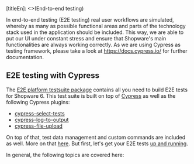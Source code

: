 [titleEn]: <>(End-to-end testing)

In end-to-end testing (E2E testing) real user workflows are simulated, whereby as many as possible functional areas and 
parts of the technology stack used in the application should be included.
This way, we are able to put our UI under constant stress and ensure that Shopware's main functionalities
are always working correctly. As we are using Cypress as testing framework, please take a look at 
<https://docs.cypress.io/> for further documentation.

## E2E testing with Cypress

The [E2E platform testsuite package](https://github.com/shopware/e2e-testsuite-platform) contains all you need to 
build E2E tests for Shopware 6. This test suite is built on top of [Cypress](https://www.cypress.io/) as well as 
the following Cypress plugins:
                                
* [cypress-select-tests](https://github.com/bahmutov/cypress-select-tests)
* [cypress-log-to-output](https://github.com/flotwig/cypress-log-to-output)
* [cypress-file-upload](https://github.com/abramenal/cypress-file-upload)

On top of that, test data management and custom commands are included as well. More on that [here](#Commands). 
But first, let's get your E2E tests [up and running](#Installation-and-requirements). 

In general, the following topics are covered here:
